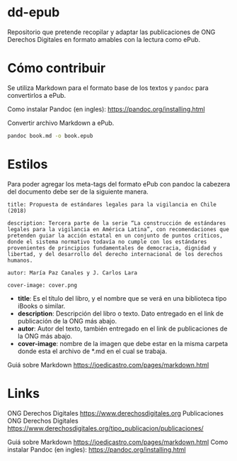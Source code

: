 # dd-epub

Repositorio que pretende recopilar y adaptar las publicaciones de ONG Derechos Digitales en formato amables con la lectura como ePub.

# Cómo contribuir

Se utiliza Markdown para el formato base de los textos y `pandoc` para convertirlos a ePub.

Como instalar Pandoc (en ingles): <https://pandoc.org/installing.html> 

Convertir archivo Markdown a ePub.

```bash
pandoc book.md -o book.epub
```

# Estilos

Para poder agregar los meta-tags del formato ePub con pandoc la cabezera del documento debe ser de la siguiente manera.

```
title: Propuesta de estándares legales para la vigilancia en Chile (2018)

description: Tercera parte de la serie “La construcción de estándares legales para la vigilancia en América Latina”, con recomendaciones que pretenden guiar la acción estatal en un conjunto de puntos críticos, donde el sistema normativo todavía no cumple con los estándares provenientes de principios fundamentales de democracia, dignidad y libertad, y del desarrollo del derecho internacional de los derechos humanos.

autor: María Paz Canales y J. Carlos Lara

cover-image: cover.png
````

* **title**: Es el título del libro, y el nombre que se verá en una biblioteca tipo iBooks o similar.
* **description**: Descripción del libro o texto. Dato entregado en el link de publicación de la ONG más abajo.
* **autor**: Autor del texto, también entregado en el link de publicaciones de la ONG más abajo.
* **cover-image**: nombre de la imagen que debe estar en la misma carpeta donde esta el archivo de *.md en el cual se  trabaja.

Guiá sobre Markdown <https://joedicastro.com/pages/markdown.html>

# Links

ONG Derechos Digitales <https://www.derechosdigitales.org> 
Publicaciones ONG  Derechos Digitales <https://www.derechosdigitales.org/tipo_publicacion/publicaciones/> 

Guiá sobre Markdown <https://joedicastro.com/pages/markdown.html> 
Como instalar Pandoc (en ingles): <https://pandoc.org/installing.html> 